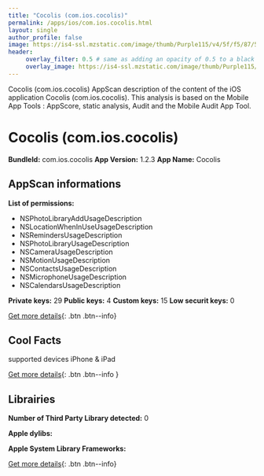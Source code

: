 ```yaml
---
title: "Cocolis (com.ios.cocolis)"
permalink: /apps/ios/com.ios.cocolis.html
layout: single
author_profile: false
image: https://is4-ssl.mzstatic.com/image/thumb/Purple115/v4/5f/f5/87/5ff587c5-089d-84f6-c92a-0f04fea12934/AppIcon-0-0-1x_U007emarketing-0-0-0-7-0-0-sRGB-0-0-0-GLES2_U002c0-512MB-85-220-0-0.png/512x512bb.jpg
header: 
     overlay_filter: 0.5 # same as adding an opacity of 0.5 to a black background
     overlay_image: https://is4-ssl.mzstatic.com/image/thumb/Purple115/v4/5f/f5/87/5ff587c5-089d-84f6-c92a-0f04fea12934/AppIcon-0-0-1x_U007emarketing-0-0-0-7-0-0-sRGB-0-0-0-GLES2_U002c0-512MB-85-220-0-0.png/512x512bb.jpg
---
```

Cocolis (com.ios.cocolis) AppScan description of the content of the iOS application Cocolis (com.ios.cocolis). This analysis is based on the Mobile App Tools : AppScore, static analysis, Audit and the Mobile Audit App Tool.

# Cocolis (com.ios.cocolis)

**BundleId:** com.ios.cocolis
**App Version:** 1.2.3
**App Name:** Cocolis


## AppScan informations 

**List of permissions:** 
- NSPhotoLibraryAddUsageDescription
- NSLocationWhenInUseUsageDescription
- NSRemindersUsageDescription
- NSPhotoLibraryUsageDescription
- NSCameraUsageDescription
- NSMotionUsageDescription
- NSContactsUsageDescription
- NSMicrophoneUsageDescription
- NSCalendarsUsageDescription
  
  
**Private keys:** 29
**Public keys:** 4
**Custom keys:** 15
**Low securit keys:** 0
  
[Get more details](/pricing.html){: .btn .btn--info}

## Cool Facts

supported devices iPhone & iPad
  
[Get more details](/pricing.html){: .btn .btn--info }

## Librairies 
**Number of Third Party Library detected:** 0


**Apple dylibs:**


**Apple System Library Frameworks:**


  
[Get more details](/pricing.html){: .btn .btn--info}

